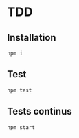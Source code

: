 # TDD

## Installation

```
npm i
```

## Test

```
npm test
```

## Tests continus

```
npm start
```
